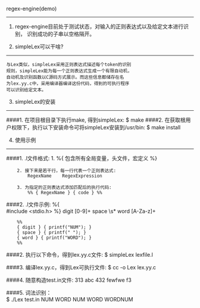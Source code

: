 regex-engine(demo)

-------------------------
1. regex-engine目前处于测试状态，对输入的正则表达式以及给定文本进行识别，
   识别成功的子串以空格隔开。
    
2. simpleLex可以干啥?
-------------------------
    与Lex类似，simpleLex采用正则表达式描述每个token的识别  
    规则，simpleLex能为每一个正则表达式生成一个有限自动机， 
    自动机及识别函数以C源码方式展示。而这些信息都储存在名  
    为lex.yy.c中，采用编译器编译这份代码，得到的可执行程序  
    可以识别给定文本。

3. simpleLex的安装
-------------------------
####1. 在项目根目录下执行make, 得到simpleLex: 
        $ make 
####2. 在获取根用户权限下，执行以下安装命令可将simpleLex安装到/usr/bin: 
        $ make install

4. 使用示例
---------------------------------- 
####1. .l文件格式: 
        1. %{ 包含所有全局变量，头文件，宏定义 %} 

        2. 接下来是若干行，每一行代表一个正则表达式: 
            RegexName    RegexExpression 

        3. 为指定的正则表达式添加匹配后的执行代码: 
            %% { RegexName } { code } %%


####2. .l文件示例:
        %{  
            #include <stdio.h> 
        %} 
        digit   [0-9]+ 
        space   \s* 
        word    [A-Za-z]+ 
 
        %% 
        { digit } { printf("NUM"); } 
        { space } { printf(" "); } 
        { word } { printf("WORD"); } 
        %% 

####2. 执行以下命令，得到lex.yy.c文件: 
            $ simpleLex lexfile.l 

####3. 编译lex.yy.c，得到Lex可执行文件: 
            $ cc -o Lex lex.yy.c 

####4. 随意构造test.in文件: 
            313 abc 432  fewfwe f3 

####5. 词法识别：  
            $ ./Lex test.in 
            NUM WORD NUM WORD WORDNUM 


